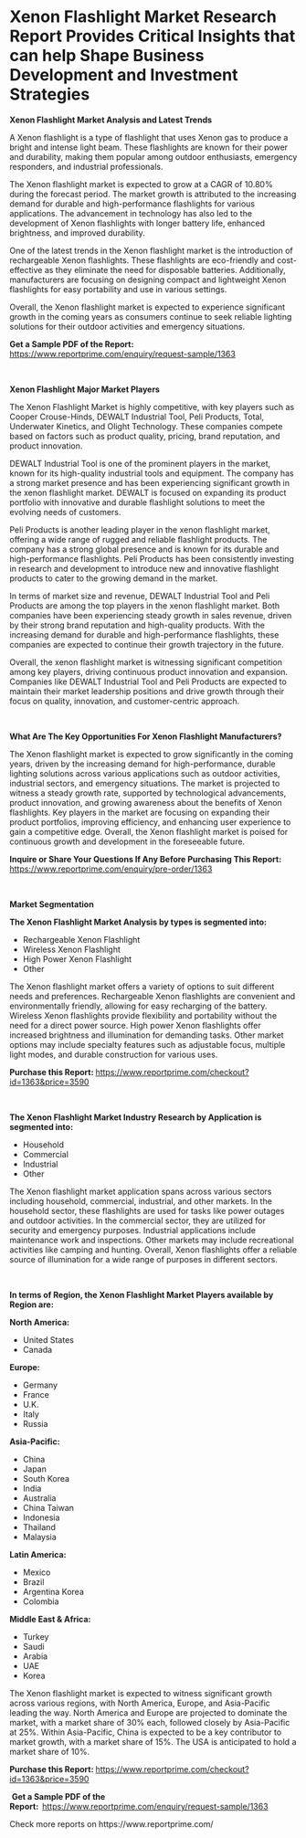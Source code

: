 <p><h1>Xenon Flashlight Market Research Report Provides Critical Insights that can help Shape Business Development and Investment Strategies</h1></p><p><strong>Xenon Flashlight Market Analysis and Latest Trends</strong></p>
<p><p>A Xenon flashlight is a type of flashlight that uses Xenon gas to produce a bright and intense light beam. These flashlights are known for their power and durability, making them popular among outdoor enthusiasts, emergency responders, and industrial professionals. </p><p>The Xenon flashlight market is expected to grow at a CAGR of 10.80% during the forecast period. The market growth is attributed to the increasing demand for durable and high-performance flashlights for various applications. The advancement in technology has also led to the development of Xenon flashlights with longer battery life, enhanced brightness, and improved durability.</p><p>One of the latest trends in the Xenon flashlight market is the introduction of rechargeable Xenon flashlights. These flashlights are eco-friendly and cost-effective as they eliminate the need for disposable batteries. Additionally, manufacturers are focusing on designing compact and lightweight Xenon flashlights for easy portability and use in various settings.</p><p>Overall, the Xenon flashlight market is expected to experience significant growth in the coming years as consumers continue to seek reliable lighting solutions for their outdoor activities and emergency situations.</p></p>
<p><strong>Get a Sample PDF of the Report:&nbsp;</strong> <a href="https://www.reportprime.com/enquiry/request-sample/1363">https://www.reportprime.com/enquiry/request-sample/1363</a></p>
<p>&nbsp;</p>
<p><strong>Xenon Flashlight Major Market Players</strong></p>
<p><p>The Xenon Flashlight Market is highly competitive, with key players such as Cooper Crouse-Hinds, DEWALT Industrial Tool, Peli Products, Total, Underwater Kinetics, and Olight Technology. These companies compete based on factors such as product quality, pricing, brand reputation, and product innovation.</p><p>DEWALT Industrial Tool is one of the prominent players in the market, known for its high-quality industrial tools and equipment. The company has a strong market presence and has been experiencing significant growth in the xenon flashlight market. DEWALT is focused on expanding its product portfolio with innovative and durable flashlight solutions to meet the evolving needs of customers.</p><p>Peli Products is another leading player in the xenon flashlight market, offering a wide range of rugged and reliable flashlight products. The company has a strong global presence and is known for its durable and high-performance flashlights. Peli Products has been consistently investing in research and development to introduce new and innovative flashlight products to cater to the growing demand in the market.</p><p>In terms of market size and revenue, DEWALT Industrial Tool and Peli Products are among the top players in the xenon flashlight market. Both companies have been experiencing steady growth in sales revenue, driven by their strong brand reputation and high-quality products. With the increasing demand for durable and high-performance flashlights, these companies are expected to continue their growth trajectory in the future.</p><p>Overall, the xenon flashlight market is witnessing significant competition among key players, driving continuous product innovation and expansion. Companies like DEWALT Industrial Tool and Peli Products are expected to maintain their market leadership positions and drive growth through their focus on quality, innovation, and customer-centric approach.</p></p>
<p>&nbsp;</p>
<p><strong>What Are The Key Opportunities For Xenon Flashlight Manufacturers?</strong></p>
<p><p>The Xenon flashlight market is expected to grow significantly in the coming years, driven by the increasing demand for high-performance, durable lighting solutions across various applications such as outdoor activities, industrial sectors, and emergency situations. The market is projected to witness a steady growth rate, supported by technological advancements, product innovation, and growing awareness about the benefits of Xenon flashlights. Key players in the market are focusing on expanding their product portfolios, improving efficiency, and enhancing user experience to gain a competitive edge. Overall, the Xenon flashlight market is poised for continuous growth and development in the foreseeable future.</p></p>
<p><strong>Inquire or Share Your Questions If Any Before Purchasing This Report:</strong> <a href="https://www.reportprime.com/enquiry/pre-order/1363">https://www.reportprime.com/enquiry/pre-order/1363</a></p>
<p>&nbsp;</p>
<p><strong>Market Segmentation</strong></p>
<p><strong>The Xenon Flashlight Market Analysis by types is segmented into:</strong></p>
<p><ul><li>Rechargeable Xenon Flashlight</li><li>Wireless Xenon Flashlight</li><li>High Power Xenon Flashlight</li><li>Other</li></ul></p>
<p><p>The Xenon flashlight market offers a variety of options to suit different needs and preferences. Rechargeable Xenon flashlights are convenient and environmentally friendly, allowing for easy recharging of the battery. Wireless Xenon flashlights provide flexibility and portability without the need for a direct power source. High power Xenon flashlights offer increased brightness and illumination for demanding tasks. Other market options may include specialty features such as adjustable focus, multiple light modes, and durable construction for various uses.</p></p>
<p><strong>Purchase this Report:&nbsp;</strong><a href="https://www.reportprime.com/checkout?id=1363&price=3590">https://www.reportprime.com/checkout?id=1363&price=3590</a></p>
<p>&nbsp;</p>
<p><strong>The Xenon Flashlight Market Industry Research by Application is segmented into:</strong></p>
<p><ul><li>Household</li><li>Commercial</li><li>Industrial</li><li>Other</li></ul></p>
<p><p>The Xenon flashlight market application spans across various sectors including household, commercial, industrial, and other markets. In the household sector, these flashlights are used for tasks like power outages and outdoor activities. In the commercial sector, they are utilized for security and emergency purposes. Industrial applications include maintenance work and inspections. Other markets may include recreational activities like camping and hunting. Overall, Xenon flashlights offer a reliable source of illumination for a wide range of purposes in different sectors.</p></p>
<p>&nbsp;</p>
<p><strong>In terms of Region, the Xenon Flashlight Market Players available by Region are:</strong></p>
<p>
    <p> <strong> North America: </strong>
        <ul>
            <li>United States</li>
            <li>Canada</li>
        </ul>
        </p> 
    <p> <strong> Europe: </strong>
        <ul>
            <li>Germany</li>
            <li>France</li>
            <li>U.K.</li>
            <li>Italy</li>
            <li>Russia</li>
        </ul>
        </p> 
    <p> <strong> Asia-Pacific: </strong>
        <ul>
            <li>China</li>
            <li>Japan</li>
            <li>South Korea</li>
            <li>India</li>
            <li>Australia</li>
            <li>China Taiwan</li>
            <li>Indonesia</li>
            <li>Thailand</li>
            <li>Malaysia</li>
        </ul>
        </p> 
    <p> <strong> Latin America: </strong>
        <ul>
            <li>Mexico</li>
            <li>Brazil</li>
            <li>Argentina Korea</li>
            <li>Colombia</li>
        </ul>
        </p> 
    <p> <strong> Middle East & Africa: </strong>
        <ul>
            <li>Turkey</li>
            <li>Saudi</li>
            <li>Arabia</li>
            <li>UAE</li>
            <li>Korea</li>
        </ul>
    </p>
    </p>
<p><p>The Xenon flashlight market is expected to witness significant growth across various regions, with North America, Europe, and Asia-Pacific leading the way. North America and Europe are projected to dominate the market, with a market share of 30% each, followed closely by Asia-Pacific at 25%. Within Asia-Pacific, China is expected to be a key contributor to market growth, with a market share of 15%. The USA is anticipated to hold a market share of 10%.</p></p>
<p><strong>Purchase this Report: </strong><a href="https://www.reportprime.com/checkout?id=1363&price=3590">https://www.reportprime.com/checkout?id=1363&price=3590</a></p>
<p>&nbsp;<strong>Get a Sample PDF of the Report:&nbsp;&nbsp;</strong><a href="https://www.reportprime.com/enquiry/request-sample/1363">https://www.reportprime.com/enquiry/request-sample/1363</a></p>
<p><strong></strong></p>
<p>Check more reports on https://www.reportprime.com/</p>